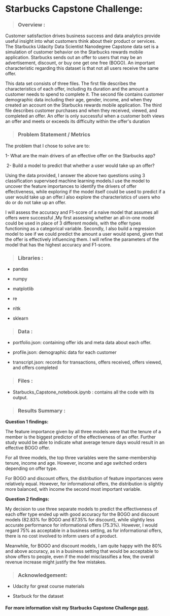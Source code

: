 # Starbucks Capstone Challenge:

> ### Overview :

Customer satisfaction drives business success and data analytics provide useful insight into what customers think about their product or services. The Starbucks Udacity Data Scientist Nanodegree Capstone data set is a simulation of customer behavior on the Starbucks rewards mobile application. Starbucks sends out an offer to users that may be an advertisement, discount, or buy one get one free (BOGO). An important characteristic regarding this dataset is that not all users receive the same offer.

This data set consists of three files. The first file describes the characteristics of each offer, including its duration and the amount a customer needs to spend to complete it. The second file contains customer demographic data including their age, gender, income, and when they created an account on the Starbucks rewards mobile application. The third file describes customer purchases and when they received, viewed, and completed an offer. An offer is only successful when a customer both views an offer and meets or exceeds its difficulty within the offer's duration

> ### Problem Statement / Metrics

The problem that I chose to solve are to:

 1- What are the main drivers of an effective offer on the Starbucks app?
 
 2- Build a model to predict that whether a user would take up an offer?

Using the data provided, I answer the above two questions using 3 classification supervised machine learning models.I use the model to uncover the feature importances to identify the drivers of offer effectiveness, while exploring if the model itself could be used to predict if a user would take up an offer.I also explore the characteristics of users who do or do not take up an offer.

I will assess the accuracy and F1-score of a naive model that assumes all offers were successful ,My first assessing whether an all-in-one model could be used in place of 3 different models, with the offer types functioning as a categorical variable. Secondly, I also build a regression model to see if we could predict the amount a user would spend, given that the offer is effectively influencing them. I will refine the parameters of the model that has the highest accuracy and F1-score.

> ### Libraries :
	
* pandas
	
* numpy
	
* matplotlib

* re
	
* nltk
	
* sklearn

> ### Data :

* portfolio.json: containing offer ids and meta data about each offer.

* profile.json: demographic data for each customer 

* transcript.json: records for transactions, offers received, offers viewed, and offers completed

> ### Files :

* Starbucks_Capstone_notebook.ipynb : contains all the code with its output.
  
> ### Results Summary :

**Question 1 findings:**

The feature importance given by all three models were that the tenure of a member is the biggest predictor of the effectiveness of an offer. Further study would be able to indicate what average tenure days would result in an effective BOGO offer.

For all three models, the top three variables were the same-membership tenure, income and age. However, income and age switched orders depending on offer type.

For BOGO and discount offers, the distribution of feature importances were relatively equal. However, for informational offers, the distribution is slightly more balanced, with income the second most important variable.

**Question 2 findings:**

My decision to use three separate models to predict the effectiveness of each offer type ended up with good accuracy for the BOGO and discount models (82.83% for BOGO and 87.35% for discount), while slightly less accurate performance for informational offers (75.3%). However, I would regard 75% as acceptable in a business setting, as for informational offers, there is no cost involved to inform users of a product.

Meanwhile, for BOGO and discount models, I am quite happy with the 80% and above accuracy, as in a business setting that would be acceptable to show offers to people, even if the model misclassifies a few, the overall revenue increase might justify the few mistakes.

> ### Acknowledgement:

* Udacity for great course materials

* Starbuck for the dataset


#### For more information visit my Starbucks Capstone Challenge [post](https://medium.com/@samplecsn16/sentiment-analysis-of-twitter-data-in-python-2f41ba2b3ea5).  
